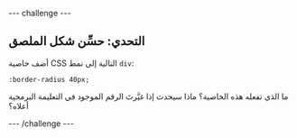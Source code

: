 --- challenge ---
## التحدي: حسِّن شكل الملصق
أضف خاصية CSS التالية إلى نمط `div`:

```
:border-radius 40px;‎
```

ما الذي تفعله هذه الخاصية؟ ماذا سيحدث إذا غيَّرتَ الرقم الموجود في التعليمة البرمجية أعلاه؟




--- /challenge ---